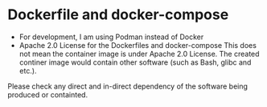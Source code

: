 # Dockerfile and docker-compose

- For development, I am using Podman instead of Docker
- Apache 2.0 License for the Dockerfiles and docker-compose
This does not mean the container image is under Apache 2.0 License.
The created continer image would contain
other software (such as Bash, glibc and etc.).

Please check any direct and in-direct dependency of the software
being produced or containted.
